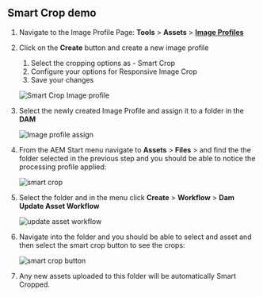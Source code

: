 
## Smart Crop demo

1. Navigate to the Image Profile Page: **Tools** > **Assets** > **<a href="/mnt/overlay/dam/gui/content/processingprofilepage/imageprocessingprofiles.html/conf/global/settings/dam/adminui-extension/imageprofile" target="_blank">Image Profiles</a>**
2. Click on the **Create** button and create a new image profile
   1. Select the cropping options as - Smart Crop
   2. Configure your options for Responsive Image Crop
   3. Save your changes

    ![Smart Crop Image profile](./smart-crop/images/smart-crop-image-profile.png)
    
3. Select the newly created Image Profile and assign it to a folder in the **DAM**
 
    ![Image profile assign](./smart-crop/images/apply-processing-folder.png)
    
4. From the AEM Start menu navigate to **Assets** > **Files** > and find the the folder selected in the previous step and you should be able to notice the processing profile applied:

    ![smart crop](./smart-crop/images/surfing-folder-smart-crop.png)
    
5. Select the folder and in the menu click **Create** > **Workflow** > **Dam Update Asset Workflow**

    ![update asset workflow](./smart-crop/images/update-asset-workflow.png)
    
6. Navigate into the folder and you should be able to select and asset and then select the smart crop button to see the crops:

    ![smart crop button](./smart-crop/images/smart-crop-button.png)
    
7. Any new assets uploaded to this folder will be automatically Smart Cropped.
